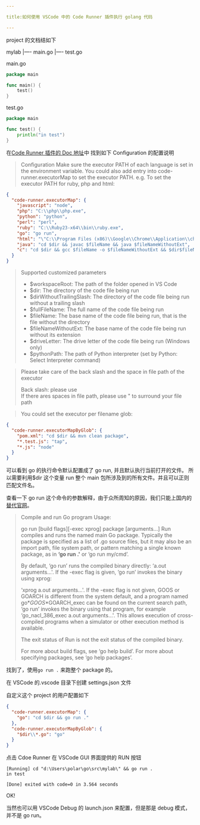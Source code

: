 ```yaml
---

title:如何使用 VSCode 中的 Code Runner 插件执行 golang 代码

---
```




project 的文档结如下

mylab
   |—- main.go
   |—- test.go

main.go

```go
package main

func main() {
	test()
}
```

test.go

```go
package main

func test() {
	println("in test")
}
```

在[Code Runner 插件的 Doc 地址](https://marketplace.visualstudio.com/items?itemName=formulahendry.code-runner)中
找到如下 Configuration 的配置说明

> Configuration
> Make sure the executor PATH of each language is set in the environment variable. You could also add entry into code-runner.executorMap to set the executor PATH. e.g. To set the executor PATH for ruby, php and html:

```json
{
  "code-runner.executorMap": {
    "javascript": "node",
    "php": "C:\\php\\php.exe",
    "python": "python",
    "perl": "perl",
    "ruby": "C:\\Ruby23-x64\\bin\\ruby.exe",
    "go": "go run",
    "html": "\"C:\\Program Files (x86)\\Google\\Chrome\\Application\\chrome.exe\"",
    "java": "cd $dir && javac $fileName && java $fileNameWithoutExt",
    "c": "cd $dir && gcc $fileName -o $fileNameWithoutExt && $dir$fileNameWithoutExt"
  }
}
```

> Supported customized parameters
>
> - $workspaceRoot: The path of the folder opened in VS Code
> - $dir: The directory of the code file being run
> - $dirWithoutTrailingSlash: The directory of the code file being run without a trailing slash
> - $fullFileName: The full name of the code file being run
> - $fileName: The base name of the code file being run, that is the file without the directory
> - $fileNameWithoutExt: The base name of the code file being run without its extension
> - $driveLetter: The drive letter of the code file being run (Windows only)
> - $pythonPath: The path of Python interpreter (set by Python: Select Interpreter command)

> Please take care of the back slash and the space in file path of the executor
>
> Back slash: please use \
> If there ares spaces in file path, please use " to surround your file path

> You could set the executor per filename glob:

```json
{
  "code-runner.executorMapByGlob": {
    "pom.xml": "cd $dir && mvn clean package",
    "*.test.js": "tap",
    "*.js": "node"
  }
}
```

可以看到 go 的执行命令默认配置成了 go run, 并且默认执行当前打开的文件。 所以需要利用$dir 这个变量 run 整个 main 包所涉及到的所有文件。并且可以正则匹配文件名。

查看一下 go run 这个命令的参数解释，由于众所周知的原因，我们只能上国内的[替代官网](https://golang.google.cn/cmd/go/#hdr-Compile_and_run_Go_program)。

> Compile and run Go program Usage:
>
> go run [build flags][-exec xprog] package [arguments…] Run compiles and runs the named main Go package. Typically the package is specified as a list of .go source files, but it may also be an import path, file system path, or pattern matching a single known package, as in **‘go run .'** or ‘go run my/cmd’.
>
> By default, ‘go run’ runs the compiled binary directly: ‘a.out arguments…'. If the -exec flag is given, ‘go run’ invokes the binary using xprog:
>
> ‘xprog a.out arguments…'. If the -exec flag is not given, GOOS or GOARCH is different from the system default, and a program named go*$GOOS*$GOARCH_exec can be found on the current search path, ‘go run’ invokes the binary using that program, for example ‘go_nacl_386_exec a.out arguments…'. This allows execution of cross-compiled programs when a simulator or other execution method is available.
>
> The exit status of Run is not the exit status of the compiled binary.
>
> For more about build flags, see ‘go help build’. For more about specifying packages, see ‘go help packages’.

找到了，使用`go run .` 来跑整个 package 的。

在 VSCode 的.vscode 目录下创建 settings.json 文件

自定义这个 project 的用户配置如下

```json
{
  "code-runner.executorMap": {
    "go": "cd $dir && go run ."
  },
  "code-runner.executorMapByGlob": {
    "$dir\\*.go": "go"
  }
}
```

点击 Cdoe Runner 在 VSCode GUI 界面提供的 RUN 按钮

```
[Running] cd "d:\Users\polar\go\src\mylab\" && go run .
in test

[Done] exited with code=0 in 3.564 seconds
```

OK!

当然也可以用 VSCode Debug 的 launch.json 来配置，但是那是 debug 模式，并不是 go run。
